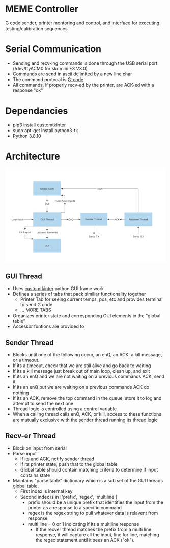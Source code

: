 # MEME Controller

G code sender, printer montoring and control, and interface for executing testing/calibration sequences.

# Serial Communication

* Sending and recv-ing commands is done through the USB serial port (/dev/ttyACM0 for skr mini E3 V3.0)
* Commands are send in ascii delimited by a new line char
* The command protocal is [G-code](../marlin/Marlin_Docs/_gcode/)
* All commands, if properly recv-ed by the printer, are ACK-ed with a response "ok" 

# Dependancies
* pip3 install customtkinter
* sudo apt-get install python3-tk
* Python 3.8.10

# Architecture

![Alt text](arch.png)

## GUI Thread
* Uses [customtkinter](https://github.com/TomSchimansky/CustomTkinter) python GUI frame work
* Defines a series of tabs that pack similiar functionality together
    * Printer Tab for seeing current temps, pos, etc and provides terminal to send G code
    * ... MORE TABS
* Organizes printer state and corresponding GUI elements in the "global table"
* Accessor funtions are provided to 

## Sender Thread
* Blocks until one of the following occur, an enQ, an ACK, a kill message, or a timeout.
* If its a timeout, check that we are still alive and go back to waiting
* If its a kill message just break out of main loop, clean up, and exit
* If its an enQ and we are not waiting on a previous commands ACK, send it
* If its an enQ but we are waiting on a previous commands ACK do nothing
* If its an ACK, remove the top command in the queue, store it to log and attempt to send the next one
* Thread logic is controlled using a control variable
* When a calling thread calls enQ, ACK, or kill, access to these functions are mutually exclusive with the sender thread running its thread logic

## Recv-er Thread
* Block on input from serial
* Parse input
    * If its and ACK, notify sender thread
    * If its printer state, push that to the global table
    * Global table should contain matching criteria to determine if input contains state
* Maintains "parse table" dictionary which is a sub set of the GUI threads global table.
    * First index is internal key
    * Second index is in ['prefix', 'regex', 'multiline']
        * prefix should be a unique prefix that identifies the input from the printer as a response to a specific command
        * regex is the regex string to pull whatever data is relavent from response
        * multi line = 0 or 1 indicating if its a multiline response
            * If the recver thread matches the prefix from a multi line response, it will capture all the input, line for line, matching the regex statement until it sees an ACK ("ok").
